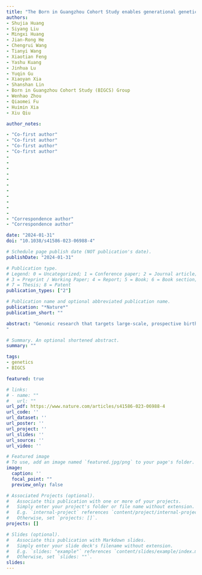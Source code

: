 ```yaml
---
title: "The Born in Guangzhou Cohort Study enables generational genetic discoveries"
authors:
- Shujia Huang
- Siyang Liu
- Mingxi Huang
- Jian-Rong He
- Chengrui Wang
- Tianyi Wang
- Xiaotian Feng
- Yashu Kuang
- Jinhua Lu
- Yuqin Gu
- Xiaoyan Xia
- Shanshan Lin
- Born in Guangzhou Cohort Study (BIGCS) Group
- Wenhao Zhou
- Qiaomei Fu
- Huimin Xia
- Xiu Qiu

author_notes:

- "Co-first author"
- "Co-first author"
- "Co-first author"
- "Co-first author"
- 
-
-
-
-
-
-
-
-
-
-
- "Correspondence author"
- "Correspondence author"

date: "2024-01-31"
doi: "10.1038/s41586-023-06988-4"

# Schedule page publish date (NOT publication's date).
publishDate: "2024-01-31"

# Publication type.
# Legend: 0 = Uncategorized; 1 = Conference paper; 2 = Journal article;
# 3 = Preprint / Working Paper; 4 = Report; 5 = Book; 6 = Book section;
# 7 = Thesis; 8 = Patent
publication_types: ["2"]

# Publication name and optional abbreviated publication name.
publication: "*Nature*"
publication_short: ""

abstract: "Genomic research that targets large-scale, prospective birth cohorts constitutes an essential strategy for understanding the influence of genetics and environment on human health. Nonetheless, such studies remain scarce, particularly in Asia. Here we present the phase I genome study of the Born in Guangzhou Cohort Study(BIGCS), which encompasses the sequencing and analysis of 4,053 Chinese individuals, primarily composed of trios or mother–infant duos residing in South China. Our analysis reveals novel genetic variants, a high-quality reference panel, and fine-scale local genetic structure within BIGCS. Notably, we identify previously unreported East Asian-specific genetic associations with maternal total bile acid, gestational weight gain and infant cord blood traits. Additionally, we observe prevalent age-specific genetic effects on lipid levels in mothers and infants. In an exploratory intergenerational Mendelian randomization analysis, we estimate the maternal putatively causal and fetal genetic effects of seven adult phenotypes on seven fetal growth-related measurements. These findings illuminate the genetic links between maternal and early-life traits in an East Asian population and lay the groundwork for future research into the intricate interplay of genetics, intrauterine exposures and early-life experiences in shaping long-term health.
"

# Summary. An optional shortened abstract.
summary: ""

tags:
- genetics
- BIGCS

featured: true

# links:
# - name: ""
#   url: ""
url_pdf: https://www.nature.com/articles/s41586-023-06988-4
url_code: ''
url_dataset: ''
url_poster: ''
url_project: ''
url_slides: ''
url_source: ''
url_video: ''

# Featured image
# To use, add an image named `featured.jpg/png` to your page's folder. 
image:
  caption: ''
  focal_point: ""
  preview_only: false

# Associated Projects (optional).
#   Associate this publication with one or more of your projects.
#   Simply enter your project's folder or file name without extension.
#   E.g. `internal-project` references `content/project/internal-project/index.md`.
#   Otherwise, set `projects: []`.
projects: []

# Slides (optional).
#   Associate this publication with Markdown slides.
#   Simply enter your slide deck's filename without extension.
#   E.g. `slides: "example"` references `content/slides/example/index.md`.
#   Otherwise, set `slides: ""`.
slides:
---
```

